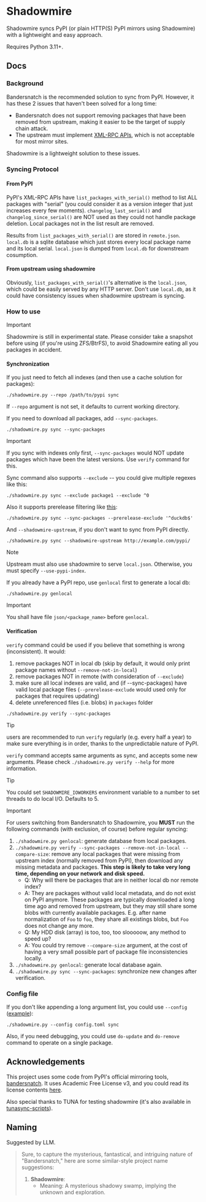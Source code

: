 # Shadowmire

Shadowmire syncs PyPI (or plain HTTP(S) PyPI mirrors using Shadowmire) with a lightweight and easy approach.

Requires Python 3.11+.

## Docs

### Background

Bandersnatch is the recommended solution to sync from PyPI. However, it has these 2 issues that haven't been solved for a long time:

- Bandersnatch does not support removing packages that have been removed from upstream, making it easier to be the target of supply chain attack.
- The upstream must implement [XML-RPC APIs](https://warehouse.pypa.io/api-reference/xml-rpc.html#mirroring-support), which is not acceptable for most mirror sites.

Shadowmire is a lightweight solution to these issues.

### Syncing Protocol

#### From PyPI

PyPI's XML-RPC APIs have `list_packages_with_serial()` method to list ALL packages with "serial" (you could consider it as a version integer that just increases every few moments). `changelog_last_serial()` and `changelog_since_serial()` are NOT used as they could not handle package deletion. Local packages not in the list result are removed.

Results from `list_packages_with_serial()` are stored in `remote.json`. `local.db` is a sqlite database which just stores every local package name and its local serial. `local.json` is dumped from `local.db` for downstream cosumption.

#### From upstream using shadowmire

Obviously, `list_packages_with_serial()`'s alternative is the `local.json`, which could be easily served by any HTTP server. Don't use `local.db`, as it could have consistency issues when shadowmire upstream is syncing.

### How to use

> [!IMPORTANT]
> Shadowmire is still in experimental state. Please consider take a snapshot before using (if you're using ZFS/BtrFS), to avoid Shadowmire eating all you packages in accident.

#### Synchronization

If you just need to fetch all indexes (and then use a cache solution for packages):

```shell
./shadowmire.py --repo /path/to/pypi sync
```

If `--repo` argument is not set, it defaults to current working directory.

If you need to download all packages, add `--sync-packages`.

```shell
./shadowmire.py sync --sync-packages
```

> [!IMPORTANT]
> If you sync with indexes only first, `--sync-packages` would NOT update packages which have been the latest versions. Use `verify` command for this.

Sync command also supports `--exclude` -- you could give multiple regexes like this:

```shell
./shadowmire.py sync --exclude package1 --exclude ^0
```

Also it supports prerelease filtering like [this](https://bandersnatch.readthedocs.io/en/latest/filtering_configuration.html#prerelease-filtering):

```shell
./shadowmire.py sync --sync-packages --prerelease-exclude '^duckdb$'
```

And `--shadowmire-upstream`, if you don't want to sync from PyPI directly.

```shell
./shadowmire.py sync --shadowmire-upstream http://example.com/pypi/
```

> [!NOTE]
> Upstream must also use shadowmire to serve `local.json`. Otherwise, you must specify `--use-pypi-index`.

If you already have a PyPI repo, use `genlocal` first to generate a local db:

```shell
./shadowmire.py genlocal
```

> [!IMPORTANT]
> You shall have file `json/<package_name>` before `genlocal`.

#### Verification

`verify` command could be used if you believe that something is wrong (inconsistent). It would:

1. remove packages NOT in local db (skip by default, it would only print package names without `--remove-not-in-local`)
2. remove packages NOT in remote (with consideration of `--exclude`)
3. make sure all local indexes are valid, and (if --sync-packages) have valid local package files
   (`--prerelease-exclude` would used only for packages that requires updating)
4. delete unreferenced files (i.e. blobs) in `packages` folder

```shell
./shadowmire.py verify --sync-packages
```

> [!TIP]
> users are recommended to run `verify` regularly (e.g. every half a year) to make sure everything is in order, thanks to the unpredictable nature of PyPI.

`verify` command accepts same arguments as sync, and accepts some new arguments. Please check `./shadowmire.py verify --help` for more information.

> [!TIP]
> You could set `SHADOWMIRE_IOWORKERS` environment variable to a number to set threads to do local I/O. Defaults to 5.

> [!IMPORTANT]
> For users switching from Bandersnatch to Shadowmire, you **MUST** run the following commands (with exclusion, of course) before regular syncing:
>
> 1. `./shadowmire.py genlocal`: generate database from local packages.
> 1. `./shadowmire.py verify --sync-packages --remove-not-in-local --compare-size`: remove any local packages that were missing from upstream index (normally removed from PyPI), then download any missing metadata and packages. **This step is likely to take very long time, depending on your network and disk speed.**
>     * Q: Why will there be packages that are in neither local db nor remote index?
>     * A: They are packages without valid local metadata, and do not exist on PyPI anymore. These packages are typically downloaded a long time ago and removed from upstream, but they may still share some blobs with currently available packages. E.g. after name normalization of `Foo` to `foo`, they share all existings blobs, but `Foo` does not change any more.
>     * Q: My HDD disk (array) is too, too, too slooooow, any method to speed up?
>     * A: You could try remove `--compare-size` argument, at the cost of having a very small possible part of package file inconsistencies locally.
> 1. `./shadowmire.py genlocal`: generate local database again.
> 1. `./shadowmire.py sync --sync-packages`: synchronize new changes after verification.

### Config file

If you don't like appending a long argument list, you could use `--config` ([example](./config.example.toml)):

```shell
./shadowmire.py --config config.toml sync
```

Also, if you need debugging, you could use `do-update` and `do-remove` command to operate on a single package.

## Acknowledgements

This project uses some code from PyPI's official mirroring tools, [bandersnatch](https://github.com/pypa/bandersnatch). It uses Academic Free License v3, and you could read its license contents [here](./LICENSE.AFL).

Also special thanks to TUNA for testing shadowmire (it's also available in [tunasync-scripts](https://github.com/tuna/tunasync-scripts/)).

## Naming

Suggested by LLM.

> Sure, to capture the mysterious, fantastical, and intriguing nature of "Bandersnatch," here are some similar-style project name suggestions:
>
> 1. **Shadowmire**:
>    - Meaning: A mysterious shadowy swamp, implying the unknown and exploration.
